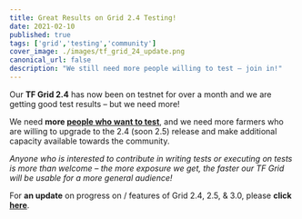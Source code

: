 ```yaml
---
title: Great Results on Grid 2.4 Testing!
date: 2021-02-10
published: true
tags: ['grid','testing','community']
cover_image: ./images/tf_grid_24_update.png
canonical_url: false
description: "We still need more people willing to test – join in!"
---
```


Our **TF Grid 2.4** has now been on testnet for over a month and we are getting good test results – but we need more!

We need **more [people who want to test](https://t.me/joinchat/BwOvOxxgK59GmRoZ2_sM0w)**, and we need more farmers who are willing to upgrade to the 2.4 (soon 2.5) release and make additional capacity available towards the community.

_Anyone who is interested to contribute in writing tests or executing on tests is more than welcome – the more exposure we get, the faster our TF Grid will be usable for a more general audience!_

For **an update** on progress on / features of Grid 2.4, 2.5, & 3.0, please **click [here](https://wiki.threefold.io/#/grid242530update)**.
